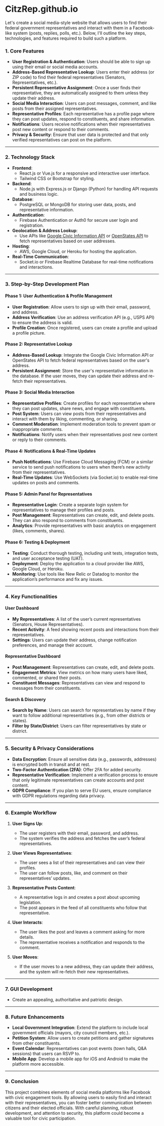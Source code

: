 # CitzRep.github.io

Let's create a social media-style website that allows users to find their federal government 
representatives and interact with them in a Facebook-like system (posts, replies, polls, etc.). 
Below, I'll outline the key steps, technologies, and features required to build such a platform.

### 1. **Core Features**
   - **User Registration & Authentication**: Users should be able to sign up using their email or social media accounts.
   - **Address-Based Representative Lookup**: Users enter their address (or ZIP code) to find their federal representatives (Senators, Representatives, etc.).
   - **Persistent Representative Assignment**: Once a user finds their representative, they are automatically assigned to them unless they update their address.
   - **Social Media Interaction**: Users can post messages, comment, and like posts from their assigned representatives.
   - **Representative Profiles**: Each representative has a profile page where they can post updates, respond to constituents, and share information.
   - **Notifications**: Users receive notifications when their representatives post new content or respond to their comments.
   - **Privacy & Security**: Ensure that user data is protected and that only verified representatives can post on the platform.

---

### 2. **Technology Stack**
   - **Frontend**: 
     - React.js or Vue.js for a responsive and interactive user interface.
     - Tailwind CSS or Bootstrap for styling.
   - **Backend**:
     - Node.js with Express.js or Django (Python) for handling API requests and business logic.
   - **Database**:
     - PostgreSQL or MongoDB for storing user data, posts, and representative information.
   - **Authentication**:
     - Firebase Authentication or Auth0 for secure user login and registration.
   - **Geolocation & Address Lookup**:
     - Use APIs like [Google Civic Information API](https://developers.google.com/civic-information) or [OpenStates API](https://openstates.org/api/) to fetch representatives based on user addresses.
   - **Hosting**:
     - AWS, Google Cloud, or Heroku for hosting the application.
   - **Real-Time Communication**:
     - Socket.io or Firebase Realtime Database for real-time notifications and interactions.

---

### 3. **Step-by-Step Development Plan**

#### **Phase 1: User Authentication & Profile Management**
   - **User Registration**: Allow users to sign up with their email, password, and address.
   - **Address Verification**: Use an address verification API (e.g., USPS API) to ensure the address is valid.
   - **Profile Creation**: Once registered, users can create a profile and upload a profile picture.

#### **Phase 2: Representative Lookup**
   - **Address-Based Lookup**: Integrate the Google Civic Information API or OpenStates API to fetch federal representatives based on the user's address.
   - **Persistent Assignment**: Store the user's representative information in the database. If the user moves, they can update their address and re-fetch their representatives.

#### **Phase 3: Social Media Interaction**
   - **Representative Profiles**: Create profiles for each representative where they can post updates, share news, and engage with constituents.
   - **Post System**: Users can view posts from their representatives and interact with them by liking, commenting, or sharing.
   - **Comment Moderation**: Implement moderation tools to prevent spam or inappropriate comments.
   - **Notifications**: Notify users when their representatives post new content or reply to their comments.

#### **Phase 4: Notifications & Real-Time Updates**
   - **Push Notifications**: Use Firebase Cloud Messaging (FCM) or a similar service to send push notifications to users when there’s new activity from their representatives.
   - **Real-Time Updates**: Use WebSockets (via Socket.io) to enable real-time updates on posts and comments.

#### **Phase 5: Admin Panel for Representatives**
   - **Representative Login**: Create a separate login system for representatives to manage their profiles and posts.
   - **Post Management**: Representatives can create, edit, and delete posts. They can also respond to comments from constituents.
   - **Analytics**: Provide representatives with basic analytics on engagement (likes, comments, shares).

#### **Phase 6: Testing & Deployment**
   - **Testing**: Conduct thorough testing, including unit tests, integration tests, and user acceptance testing (UAT).
   - **Deployment**: Deploy the application to a cloud provider like AWS, Google Cloud, or Heroku.
   - **Monitoring**: Use tools like New Relic or Datadog to monitor the application’s performance and fix any issues.

---

### 4. **Key Functionalities**

#### **User Dashboard**
   - **My Representatives**: A list of the user’s current representatives (Senators, House Representatives).
   - **Recent Activity**: A feed showing recent posts and interactions from their representatives.
   - **Settings**: Users can update their address, change notification preferences, and manage their account.

#### **Representative Dashboard**
   - **Post Management**: Representatives can create, edit, and delete posts.
   - **Engagement Metrics**: View metrics on how many users have liked, commented, or shared their posts.
   - **Constituent Messages**: Representatives can view and respond to messages from their constituents.

#### **Search & Discovery**
   - **Search by Name**: Users can search for representatives by name if they want to follow additional representatives (e.g., from other districts or states).
   - **Filter by State/District**: Users can filter representatives by state or district.

---

### 5. **Security & Privacy Considerations**
   - **Data Encryption**: Ensure all sensitive data (e.g., passwords, addresses) is encrypted both in transit and at rest.
   - **Two-Factor Authentication (2FA)**: Offer 2FA for added security.
   - **Representative Verification**: Implement a verification process to ensure that only legitimate representatives can create accounts and post content.
   - **GDPR Compliance**: If you plan to serve EU users, ensure compliance with GDPR regulations regarding data privacy.

---

### 6. **Example Workflow**

1. **User Signs Up**:
   - The user registers with their email, password, and address.
   - The system verifies the address and fetches the user’s federal representatives.

2. **User Views Representatives**:
   - The user sees a list of their representatives and can view their profiles.
   - The user can follow posts, like, and comment on their representatives’ updates.

3. **Representative Posts Content**:
   - A representative logs in and creates a post about upcoming legislation.
   - The post appears in the feed of all constituents who follow that representative.

4. **User Interacts**:
   - The user likes the post and leaves a comment asking for more details.
   - The representative receives a notification and responds to the comment.

5. **User Moves**:
   - If the user moves to a new address, they can update their address, and the system will re-fetch their new representatives.

---

### 7. **GUI Development**
   - Create an appealing, authoritative and patriotic design.

---

### 8. **Future Enhancements**
   - **Local Government Integration**: Extend the platform to include local government officials (mayors, city council members, etc.).
   - **Petition System**: Allow users to create petitions and gather signatures from other constituents.
   - **Event Calendar**: Representatives can post events (town halls, Q&A sessions) that users can RSVP to.
   - **Mobile App**: Develop a mobile app for iOS and Android to make the platform more accessible.

---

### 9. **Conclusion**
This project combines elements of social media platforms like Facebook with civic engagement tools. By allowing users to easily find and interact with their representatives, you can foster better communication between citizens and their elected officials. With careful planning, robust development, and attention to security, this platform could become a valuable tool for civic participation.

